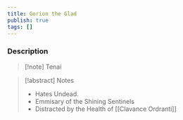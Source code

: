 ```yaml
---
title: Gorion the Glad
publish: true
tags: []
---
```


### Description
> [!note] Tenai
> <span style="font-family: 'Lucida Handwriting'; font-optical-sizing: auto; font-style: normal; word-break: break-word;"><span/>

> [!abstract] Notes
> - Hates Undead.
> - Emmisary of the Shining Sentinels
> - Distracted by the Health of [[Clavance Ordranti]]


